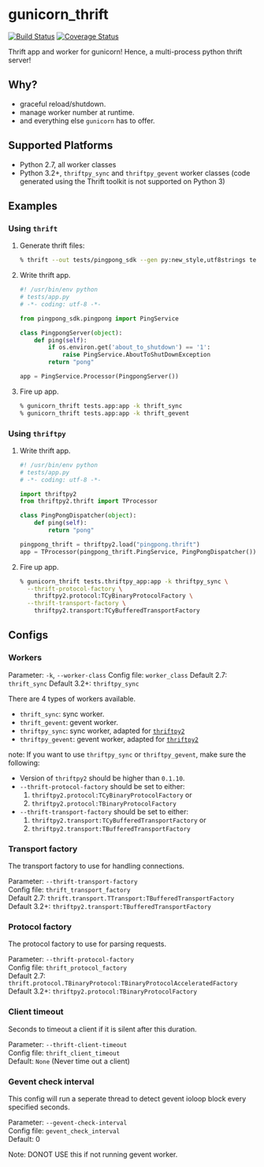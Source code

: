 gunicorn_thrift
===============

[![Build Status](https://travis-ci.org/Thriftpy/gunicorn_thrift.svg?branch=master)](https://travis-ci.org/Thriftpy/gunicorn_thrift)
[![Coverage Status](https://coveralls.io/repos/github/Thriftpy/gunicorn_thrift/badge.svg?branch=master)](https://coveralls.io/Thriftpy/eleme/gunicorn_thrift?branch=master)

Thrift app and worker for gunicorn! Hence, a multi-process python thrift server!

## Why?

* graceful reload/shutdown.
* manage worker number at runtime.
* and everything else `gunicorn` has to offer.

## Supported Platforms

* Python 2.7, all worker classes
* Python 3.2+, `thriftpy_sync` and `thriftpy_gevent` worker classes (code generated
  using the Thrift toolkit is not supported on Python 3)

## Examples

### Using `thrift`

1. Generate thrift files:
    ```bash
    % thrift --out tests/pingpong_sdk --gen py:new_style,utf8strings tests/pingpong.thrift
    ```

2. Write thrift app.

    ```python
    #! /usr/bin/env python
    # tests/app.py
    # -*- coding: utf-8 -*-

    from pingpong_sdk.pingpong import PingService

    class PingpongServer(object):
        def ping(self):
            if os.environ.get('about_to_shutdown') == '1':
                raise PingService.AboutToShutDownException
            return "pong"

    app = PingService.Processor(PingpongServer())
    ```

3. Fire up app.
    ```bash
    % gunicorn_thrift tests.app:app -k thrift_sync
    % gunicorn_thrift tests.app:app -k thrift_gevent
    ```

### Using `thriftpy`

1. Write thrift app.

    ```python
    #! /usr/bin/env python
    # tests/app.py
    # -*- coding: utf-8 -*-

    import thriftpy2
    from thriftpy2.thrift import TProcessor

    class PingPongDispatcher(object):
        def ping(self):
            return "pong"

    pingpong_thrift = thriftpy2.load("pingpong.thrift")
    app = TProcessor(pingpong_thrift.PingService, PingPongDispatcher())
    ```

2. Fire up app.

    ```bash
    % gunicorn_thrift tests.thriftpy_app:app -k thriftpy_sync \
      --thrift-protocol-factory \
        thriftpy2.protocol:TCyBinaryProtocolFactory \
      --thrift-transport-factory \
        thriftpy2.transport:TCyBufferedTransportFactory
    ```

## Configs

### Workers

Parameter: `-k`, `--worker-class`
Config file: `worker_class`
Default 2.7: `thrift_sync`
Default 3.2+: `thriftpy_sync`

There are 4 types of workers available.

* `thrift_sync`: sync worker.
* `thrift_gevent`: gevent worker.
* `thriftpy_sync`: sync worker, adapted for [`thriftpy2`](https://github.com/thriftpy/thriftpy2)
* `thriftpy_gevent`: gevent worker, adapted for [`thriftpy2`](https://github.com/thriftpy/thriftpy2)

note: If you want to use `thriftpy_sync` or `thriftpy_gevent`, make sure the following:

* Version of `thriftpy2` should be higher than `0.1.10`.
* `--thrift-protocol-factory` should be set to either:  
    1. `thriftpy2.protocol:TCyBinaryProtocolFactory` or
    1. `thriftpy2.protocol:TBinaryProtocolFactory`
* `--thrift-transport-factory` should be set to either:  
    1. `thriftpy2.transport:TCyBufferedTransportFactory` or
    1. `thriftpy2.transport:TBufferedTransportFactory`


### Transport factory

The transport factory to use for handling connections.

Parameter: `--thrift-transport-factory`  
Config file: `thrift_transport_factory`  
Default 2.7: `thrift.transport.TTransport:TBufferedTransportFactory`  
Default 3.2+: `thriftpy2.transport:TBufferedTransportFactory`


### Protocol factory

The protocol factory to use for parsing requests.

Parameter: `--thrift-protocol-factory`  
Config file: `thrift_protocol_factory`  
Default 2.7: `thrift.protocol.TBinaryProtocol:TBinaryProtocolAcceleratedFactory`  
Default 3.2+: `thriftpy2.protocol:TBinaryProtocolFactory`

### Client timeout

Seconds to timeout a client if it is silent after this duration.

Parameter: `--thrift-client-timeout`  
Config file: `thrift_client_timeout`  
Default: `None` (Never time out a client)

### Gevent check interval

This config will run a seperate thread to detect gevent ioloop block every
specified seconds.

Parameter: `--gevent-check-interval`  
Config file: `gevent_check_interval`  
Default: 0  

Note: DONOT USE this if not running gevent worker.
